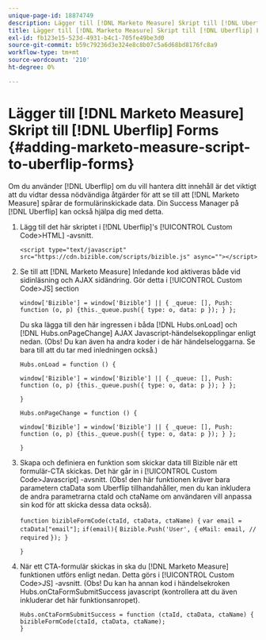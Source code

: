 ```yaml
---
unique-page-id: 18874749
description: Lägger till [!DNL Marketo Measure] Skript till [!DNL Uberflip] Forms - [!DNL Marketo Measure] - Produktdokumentation
title: Lägger till [!DNL Marketo Measure] Skript till [!DNL Uberflip] Forms
exl-id: fb123e15-523d-4931-b4c1-705fe49be3d0
source-git-commit: b59c79236d3e324e8c8b07c5a6d68bd8176fc8a9
workflow-type: tm+mt
source-wordcount: '210'
ht-degree: 0%

---
```


# Lägger till [!DNL Marketo Measure] Skript till [!DNL Uberflip] Forms {#adding-marketo-measure-script-to-uberflip-forms}

Om du använder [!DNL Uberflip] om du vill hantera ditt innehåll är det viktigt att du vidtar dessa nödvändiga åtgärder för att se till att [!DNL Marketo Measure] spårar de formulärinskickade data. Din Success Manager på [!DNL Uberflip] kan också hjälpa dig med detta.

1. Lägg till det här skriptet i [!DNL Uberflip]&#39;s [!UICONTROL Custom Code>HTML] -avsnitt.

   `<script type="text/javascript" src="https://cdn.bizible.com/scripts/bizible.js" async=""></script>`

1. Se till att [!DNL Marketo Measure] Inledande kod aktiveras både vid sidinläsning och AJAX sidändring. Gör detta i [!UICONTROL Custom Code>JS] section

   `window['Bizible'] = window['Bizible'] || { _queue: [], Push: function (o, p) {this._queue.push({ type: o, data: p }); } };`

   Du ska lägga till den här ingressen i båda [!DNL Hubs.onLoad] och [!DNL Hubs.onPageChange] AJAX Javascript-händelsekopplingar enligt nedan. (Obs! Du kan även ha andra koder i de här händelseloggarna. Se bara till att du tar med inledningen också.)

   `Hubs.onLoad = function () {`

   `window['Bizible'] = window['Bizible'] || { _queue: [], Push: function (o, p) {this._queue.push({ type: o, data: p }); } };`

   `}`

   `Hubs.onPageChange = function () {`

   `window['Bizible'] = window['Bizible'] || { _queue: [], Push: function (o, p) {this._queue.push({ type: o, data: p }); } };`

   `}`

1. Skapa och definiera en funktion som skickar data till Bizible när ett formulär-CTA skickas. Det här går in i [!UICONTROL Custom Code>Javascript] -avsnitt. (Obs! den här funktionen kräver bara parametern ctaData som Uberflip tillhandahåller, men du kan inkludera de andra parametrarna ctaId och ctaName om användaren vill anpassa sin kod för att skicka dessa data också).

   `function bizibleFormCode(ctaId, ctaData, ctaName) {`
   `var email = ctaData["email"];`
   `if(email){`
   `Bizible.Push('User', {`
   `eMail: email, // required`
   `}); }`

   `}`

1. När ett CTA-formulär skickas in ska du [!DNL Marketo Measure] funktionen utförs enligt nedan. Detta görs i [!UICONTROL Custom Code>JS] -avsnitt. (Obs! Du kan ha annan kod i händelsekroken Hubs.onCtaFormSubmitSuccess javascript (kontrollera att du även inkluderar det här funktionsanropet).

   `Hubs.onCtaFormSubmitSuccess = function (ctaId, ctaData, ctaName) {`
   `bizibleFormCode(ctaId, ctaData, ctaName);`\
   `}`
